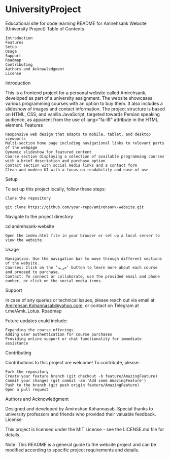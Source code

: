 # UniversityProject
Educational site for code learning
README for Amirehsank Website (University Project)
Table of Contents

    Introduction
    Features
    Setup
    Usage
    Support
    Roadmap
    Contributing
    Authors and Acknowledgment
    License

Introduction

This is a frontend project for a personal website called Amirehsank, developed as part of a university assignment. The website showcases various programming courses with an option to buy them. It also includes a slideshow of images and contact information. The project structure is based on HTML, CSS, and vanilla JavaScript, targeted towards Persian speaking audience, as apparent from the use of lang="fa-IR" attribute in the HTML <html> element.
Features

    Responsive web design that adapts to mobile, tablet, and desktop viewports
    Multi-section home page including navigational links to relevant parts of the webpage
    Dynamic slideshow for featured content
    Course section displaying a selection of available programming courses with a brief description and purchase option
    Contact section with social media links and a contact form
    Clean and modern UI with a focus on readability and ease of use

Setup

To set up this project locally, follow these steps:

    Clone the repository

    git clone https://github.com/your-repo/amirehsank-website.git

Navigate to the project directory

cd amirehsank-website

    Open the index.html file in your browser or set up a local server to view the website.

Usage

    Navigation: Use the navigation bar to move through different sections of the website.
    Courses: Click on the ‘خرید’ button to learn more about each course and proceed to purchase.
    Contact: To connect or collaborate, use the provided email and phone number, or click on the social media icons.

Support

In case of any queries or technical issues, please reach out via email at Amirehsan.Kohannasab@yahoo.com, or contact on Telegram at t.me/Amk_Lotus.
Roadmap

Future updates could include:

    Expanding the course offerings
    Adding user authentication for course purchases
    Providing online support or chat functionality for immediate assistance

Contributing

Contributions to this project are welcome! To contribute, please:

    Fork the repository
    Create your feature branch (git checkout -b feature/AmazingFeature)
    Commit your changes (git commit -am 'Add some AmazingFeature')
    Push to the branch (git push origin feature/AmazingFeature)
    Open a pull request

Authors and Acknowledgment

Designed and developed by Amireshan Kohannasab. Special thanks to university professors and friends who provided their valuable feedback.
License

This project is licensed under the MIT License - see the LICENSE.md file for details.

Note: This README is a general guide to the website project and can be modified according to specific project requirements and details.
